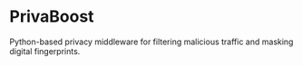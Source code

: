 # PrivaBoost
 Python-based privacy middleware for filtering malicious traffic and masking digital fingerprints.
